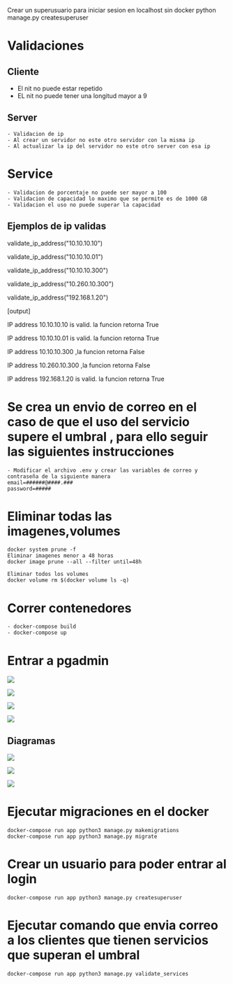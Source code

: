 Crear un superusuario para iniciar sesion en localhost sin docker
python manage.py createsuperuser

# Validaciones

## Cliente
- El nit no puede estar repetido
- EL nit no puede tener una longitud mayor a 9 

## Server
    - Validacion de ip
    - Al crear un servidor no este otro servidor con la misma ip
    - Al actualizar la ip del servidor no este otro server con esa ip

# Service
    - Validacion de porcentaje no puede ser mayor a 100
    - Validacion de capacidad lo maximo que se permite es de 1000 GB
    - Validacion el uso no puede superar la capacidad

## Ejemplos de ip validas

validate_ip_address("10.10.10.10")

validate_ip_address("10.10.10.01")

validate_ip_address("10.10.10.300")

validate_ip_address("10.260.10.300")

validate_ip_address("192.168.1.20")


[output]

IP address 10.10.10.10 is valid. la funcion retorna True

IP address 10.10.10.01 is valid. la funcion retorna True

IP address 10.10.10.300 ,la funcion retorna False

IP address 10.260.10.300 ,la funcion retorna False

IP address 192.168.1.20 is valid. la funcion retorna True 

# Se crea un envio de correo en el caso de que el uso del servicio supere el umbral , para ello seguir las siguientes instrucciones
    - Modificar el archivo .env y crear las variables de correo y contraseña de la siguiente manera
    email=######@####.###
    password=#####

# Eliminar todas las imagenes,volumes

    docker system prune -f
    Eliminar imagenes menor a 48 horas
    docker image prune --all --filter until=48h

    Eliminar todos los volumes
    docker volume rm $(docker volume ls -q)

# Correr contenedores

    - docker-compose build
    - docker-compose up

# Entrar a pgadmin 

   ![](imagenes/conexion_pgadmin/login.png)
   
   ![](imagenes/conexion_pgadmin/conexion_server.png)

   ![](imagenes/conexion_pgadmin/db_1.png)

   ![](imagenes/conexion_pgadmin/db_2.png)

## Diagramas

![](imagenes/1.PNG)

![](imagenes/2.PNG)

![](imagenes/3.PNG)

# Ejecutar migraciones en el docker
    docker-compose run app python3 manage.py makemigrations
    docker-compose run app python3 manage.py migrate

# Crear un usuario para poder entrar al login 
    docker-compose run app python3 manage.py createsuperuser

# Ejecutar comando que envia correo a los clientes que tienen servicios que superan el umbral
    docker-compose run app python3 manage.py validate_services